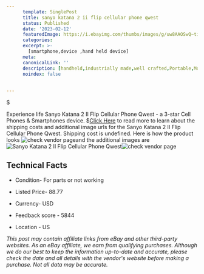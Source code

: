 ```yaml
---
      template: SinglePost
      title: sanyo katana 2 ii flip cellular phone qwest
      status: Published
      date: '2023-02-12'
      featuredImage: https://i.ebayimg.com/thumbs/images/g/uw8AAOSwQ~tiEW0f/s-l225.jpg
      categories: 
      excerpt: >-
        [smartphone,device ,hand held device]
      meta:
      canonicalLink: ''
      description: [handheld,industrially made,well crafted,Portable,Mobile,Compact,Convenient,Lightweight,Maneuverable,Man-portable,Miniature,Carriable,Hand-held,Light,Holdable,Transportable,Mobile device,Pocket-sized,On-the-go,Wireless,Cordless,Compact size,Convenient size, smartphone,device ,hand held device]
      noindex: false
      
        
---
```

$

Experience life Sanyo Katana 2 II Flip Cellular Phone Qwest - a 3-star Cell Phones & Smartphones device.
$[Click Here](https://www.ebay.com/itm/294822909425?hash=item44a4d095f1%3Ag%3Auw8AAOSwQ%7EtiEW0f&mkevt=1&mkcid=1&mkrid=711-53200-19255-0&campid=%253CePNCampaignId%253E&customid=%253CreferenceId%253E&toolid=10049) to read more to learn about the shipping costs and additional image urls for the Sanyo Katana 2 II Flip Cellular Phone Qwest. Shipping cost is undefined. Here is how the product looks ![check vendor page](https://i.ebayimg.com/thumbs/images/g/uw8AAOSwQ~tiEW0f/s-l225.jpg)and the additional images are![Sanyo Katana 2 II Flip Cellular Phone Qwest](https://i.ebayimg.com/images/g/uw8AAOSwQ~tiEW0f/s-l1600.jpg)![check vendor page](https://origin-galleryplus.ebayimg.com/ws/web/294822909425_2_0_1/225x225.jpg,https://origin-galleryplus.ebayimg.com/ws/web/294822909425_3_0_1/225x225.jpg,https://origin-galleryplus.ebayimg.com/ws/web/294822909425_4_0_1/225x225.jpg,https://origin-galleryplus.ebayimg.com/ws/web/294822909425_5_0_1/225x225.jpg,https://origin-galleryplus.ebayimg.com/ws/web/294822909425_6_0_1/225x225.jpg)



 ## Technical Facts 



     
      

 - Condition- For parts or not working 


      

 - Listed Price- 88.77 


      

 - Currency- USD 


      

 - Feedback score - 5844 


      

 - Location - US 


      
      

 *_This post may contain affiliate links from eBay and other third-party websites. As an eBay affiliate, we earn from qualifying purchases. Although we do our best to keep the information up-to-date and accurate, please check the date and all details with the vendor's website before making a purchase. Not all data may be accurate._*






